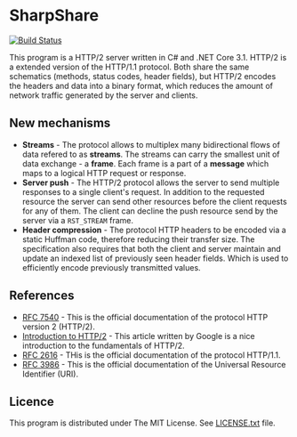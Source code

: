 # SharpShare

[![Build Status](https://travis-ci.com/nathiss/SharpShare.svg?branch=master)](https://travis-ci.com/nathiss/SharpShare)

This program is a HTTP/2 server written in C# and .NET Core 3.1.
HTTP/2 is a extended version of the HTTP/1.1 protocol. Both share the same schematics (methods, status codes, header fields), but
HTTP/2 encodes the headers and data into a binary format, which reduces the amount of network traffic generated by the server and
clients.

## New mechanisms

* **Streams** - The protocol allows to multiplex many bidirectional flows of data refered to as **streams**. The streams can carry
                the smallest unit of data exchange - a **frame**. Each frame is a part of a **message** which maps to a logical
                HTTP request or response.
* **Server push** - The HTTP/2 protocol allows the server to send multiple responses to a single client's request. In addition to
                    the requested resource the server can send other resources before the client requests for any of them.
                    The client can decline the push resource send by the server via a `RST_STREAM` frame.
* **Header compression** - The protocol HTTP headers to be encoded via a static Huffman code, therefore reducing their transfer size.
                           The specification also requires that both the client and server maintain and update an indexed list of
                           previously seen header fields. Which is used to efficiently encode previously transmitted values.


## References

* [RFC 7540](https://tools.ietf.org/html/rfc7540) - This is the official documentation of the protocol HTTP version 2 (HTTP/2).
* [Introduction to HTTP/2](https://developers.google.com/web/fundamentals/performance/http2) - This article written by Google is
  a nice introduction to the fundamentals of HTTP/2.
* [RFC 2616](https://tools.ietf.org/html/rfc2616) - THis is the official documentation of the protocol HTTP/1.1.
* [RFC 3986](https://tools.ietf.org/html/rfc3986) - This is the official documentation of the Universal Resource Identifier (URI).

## Licence

This program is distributed under The MIT License. See [LICENSE.txt](LICENSE.txt) file.